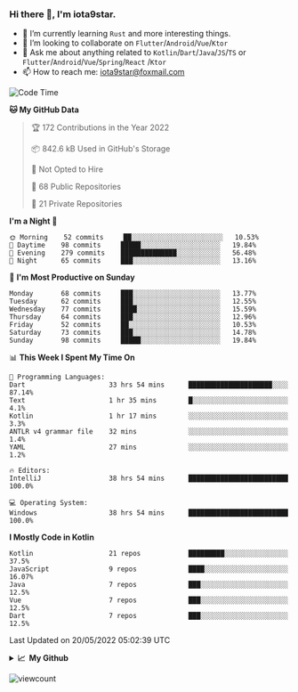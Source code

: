 ### Hi there 👋, I'm iota9star.

- 🌱 I’m currently learning `Rust` and more interesting things.
- 👯 I’m looking to collaborate on `Flutter`/`Android`/`Vue`/`Ktor`
- 💬 Ask me about anything related to `Kotlin`/`Dart`/`Java`/`JS`/`TS` or `Flutter`/`Android`/`Vue`/`Spring`/`React`
  /`Ktor`
- 📫 How to reach me: [iota9star@foxmail.com](iota9star@foxmail.com)



<!--START_SECTION:waka-->
![Code Time](http://img.shields.io/badge/Code%20Time-2%2C983%20hrs%202%20mins-blue)

**🐱 My GitHub Data** 

> 🏆 172 Contributions in the Year 2022
 > 
> 📦 842.6 kB Used in GitHub's Storage 
 > 
> 🚫 Not Opted to Hire
 > 
> 📜 68 Public Repositories 
 > 
> 🔑 21 Private Repositories  
 > 
**I'm a Night 🦉** 

```text
🌞 Morning    52 commits     ██░░░░░░░░░░░░░░░░░░░░░░░   10.53% 
🌆 Daytime    98 commits     █████░░░░░░░░░░░░░░░░░░░░   19.84% 
🌃 Evening    279 commits    ██████████████░░░░░░░░░░░   56.48% 
🌙 Night      65 commits     ███░░░░░░░░░░░░░░░░░░░░░░   13.16%

```
📅 **I'm Most Productive on Sunday** 

```text
Monday       68 commits     ███░░░░░░░░░░░░░░░░░░░░░░   13.77% 
Tuesday      62 commits     ███░░░░░░░░░░░░░░░░░░░░░░   12.55% 
Wednesday    77 commits     ████░░░░░░░░░░░░░░░░░░░░░   15.59% 
Thursday     64 commits     ███░░░░░░░░░░░░░░░░░░░░░░   12.96% 
Friday       52 commits     ██░░░░░░░░░░░░░░░░░░░░░░░   10.53% 
Saturday     73 commits     ███░░░░░░░░░░░░░░░░░░░░░░   14.78% 
Sunday       98 commits     █████░░░░░░░░░░░░░░░░░░░░   19.84%

```


📊 **This Week I Spent My Time On** 

```text
💬 Programming Languages: 
Dart                     33 hrs 54 mins      █████████████████████░░░░   87.14% 
Text                     1 hr 35 mins        █░░░░░░░░░░░░░░░░░░░░░░░░   4.1% 
Kotlin                   1 hr 17 mins        ░░░░░░░░░░░░░░░░░░░░░░░░░   3.3% 
ANTLR v4 grammar file    32 mins             ░░░░░░░░░░░░░░░░░░░░░░░░░   1.4% 
YAML                     27 mins             ░░░░░░░░░░░░░░░░░░░░░░░░░   1.2%

🔥 Editors: 
IntelliJ                 38 hrs 54 mins      █████████████████████████   100.0%

💻 Operating System: 
Windows                  38 hrs 54 mins      █████████████████████████   100.0%

```

**I Mostly Code in Kotlin** 

```text
Kotlin                   21 repos            █████████░░░░░░░░░░░░░░░░   37.5% 
JavaScript               9 repos             ████░░░░░░░░░░░░░░░░░░░░░   16.07% 
Java                     7 repos             ███░░░░░░░░░░░░░░░░░░░░░░   12.5% 
Vue                      7 repos             ███░░░░░░░░░░░░░░░░░░░░░░   12.5% 
Dart                     7 repos             ███░░░░░░░░░░░░░░░░░░░░░░   12.5%

```



 Last Updated on 20/05/2022 05:02:39 UTC
<!--END_SECTION:waka-->

<details>
  <summary><b>📈&nbsp;&nbsp;My Github</b></summary>
  <br>
  <img src='https://github-profile-trophy.vercel.app/?username=iota9star'>
  <img src='https://bad-apple-github-readme.vercel.app/api?show_bg=1&username=iota9star&hide_title=true'>
  <img src='http://cr-skills-chart-widget.azurewebsites.net/api/api?username=iota9star'>
</details>


![viewcount](https://count.getloli.com/get/@iota9star?theme=rule34)
